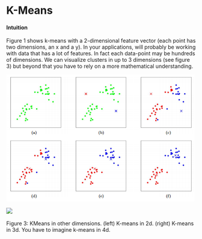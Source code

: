 # K-Means

#### Intuition

Figure 1 shows k-means with a 2-dimensional feature vector \(each point has two dimensions, an x and a y\). In your applications, will probably be working with data that has a lot of features. In fact each data-point may be hundreds of dimensions. We can visualize clusters in up to 3 dimensions \(see figure 3\) but beyond that you have to rely on a more mathematical understanding.

![](/assets/two_centroid_clustering.png)

![](http://stanford.edu/~cpiech/cs221/img/kmeans3d.png)

Figure 3: KMeans in other dimensions. \(left\) K-means in 2d. \(right\) K-means in 3d. You have to imagine k-means in 4d.

